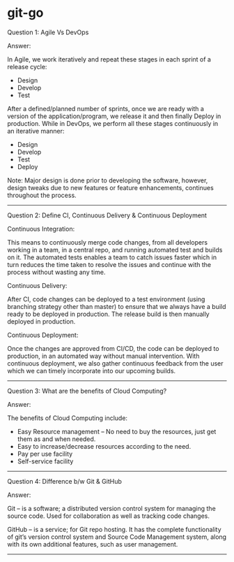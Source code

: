 # git-go
Question 1: Agile Vs DevOps

Answer:

In Agile, we work iteratively and repeat these stages in each sprint of a release cycle:
-	Design
-	Develop
-	Test

After a defined/planned number of sprints, once we are ready with a version of the application/program, we release it and then finally Deploy in production. 
While in DevOps, we perform all these stages continuously in an iterative manner:
-	Design
-	Develop
-	Test
-	Deploy

Note: Major design is done prior to developing the software, however, design tweaks due to new features or feature enhancements, continues throughout the process.
-------- ----- --------

Question 2: Define CI, Continuous Delivery & Continuous Deployment


Continuous Integration: 

This means to continuously merge code changes, from all developers working in a team, in a central repo, and running automated test and builds on it. The automated tests enables a team to catch issues faster which in turn reduces the time taken to resolve the issues and continue with the process without wasting any time.

Continuous Delivery:

After CI, code changes can be deployed to a test environment (using branching strategy other than master) to ensure that we always have a build ready to be deployed in production. The release build is then manually deployed in production.

Continuous Deployment:

Once the changes are approved from CI/CD, the code can be deployed to production, in an automated way without manual intervention. With continuous deployment, we also gather continuous feedback from the user which we can timely incorporate into our upcoming builds. 

-------- ----- --------

Question 3: What are the benefits of Cloud Computing?

Answer:

The benefits of Cloud Computing include:

-	Easy Resource management – No need to buy the resources, just get them as and when needed.
-	Easy to increase/decrease resources according to the need.
-	Pay per use facility 
-	Self-service facility

-------- ----- --------

Question 4: Difference b/w Git & GitHub

Answer:

Git – is a software; a distributed version control system for managing the source code. Used for collaboration as well as tracking code changes. 

GitHub – is a service; for Git repo hosting. It has the complete functionality of git’s version control system and Source Code Management system, along with its own additional features, such as user management.  

-------- ----- --------
